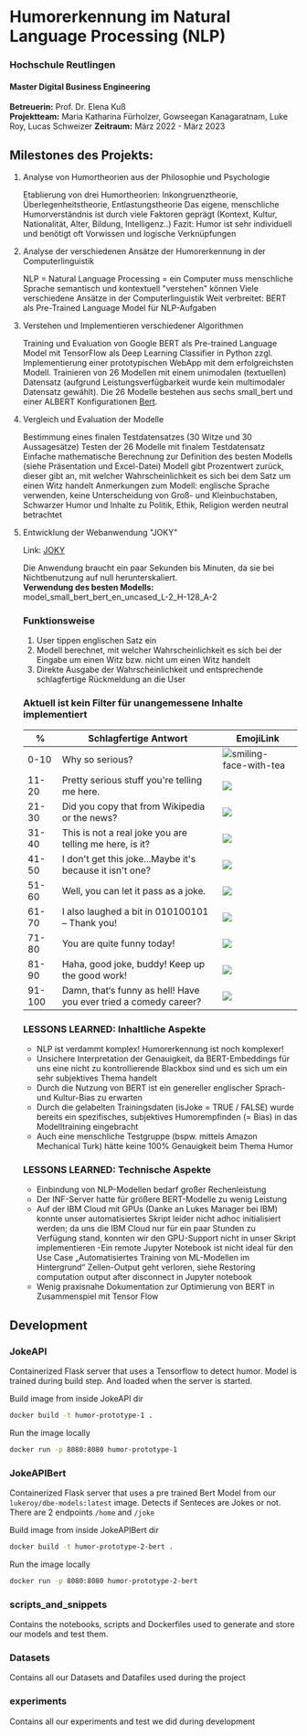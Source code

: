 # Humorerkennung im Natural Language Processing (NLP)
### Hochschule Reutlingen  
#### Master Digital Business Engineering


__Betreuerin:__ Prof. Dr. Elena Kuß  
__Projektteam:__ Maria Katharina Fürholzer, Gowseegan Kanagaratnam, Luke Roy, Lucas Schweizer 
__Zeitraum:__ März 2022 - März 2023

## Milestones des Projekts:
1.	Analyse von Humortheorien aus der Philosophie und Psychologie

    Etablierung von drei Humortheorien: Inkongruenztheorie, Überlegenheitstheorie, Entlastungstheorie
    Das eigene, menschliche Humorverständnis ist durch viele Faktoren geprägt (Kontext, Kultur, Nationalität, Alter, Bildung, Intelligenz..)
    Fazit: Humor ist sehr individuell und benötigt oft Vorwissen und logische Verknüpfungen
 
1.	Analyse der verschiedenen Ansätze der Humorerkennung in der Computerlinguistik 

    NLP = Natural Language Processing = ein Computer muss menschliche Sprache semantisch und kontextuell "verstehen" können
    Viele verschiedene Ansätze in der Computerlinguistik
    Weit verbreitet: BERT als Pre-Trained Language Model für NLP-Aufgaben

1.	Verstehen und Implementieren verschiedener Algorithmen 

    Training und Evaluation von Google BERT als Pre-trained Language Model mit TensorFlow als Deep Learning Classifier in Python zzgl. Implementierung einer prototypischen WebApp mit dem erfolgreichsten Modell.
    Trainieren von 26 Modellen mit einem unimodalen (textuellen) Datensatz (aufgrund Leistungsverfügbarkeit wurde kein multimodaler Datensatz gewählt). Die 26 Modelle bestehen aus sechs small_bert und einer ALBERT Konfigurationen [Bert](https://tfhub.dev/google/collections/bert/).

1.	Vergleich und Evaluation der Modelle

    Bestimmung eines finalen Testdatensatzes (30 Witze und 30 Aussagesätze)
    Testen der 26 Modelle mit finalem Testdatensatz 
    Einfache mathematische Berechnung zur Definition des besten Modells (siehe Präsentation und Excel-Datei)
    Modell gibt Prozentwert zurück, dieser gibt an, mit welcher Wahrscheinlichkeit es sich bei dem Satz um einen Witz handelt
    Anmerkungen zum Modell: englische Sprache verwenden, keine Unterscheidung von Groß- und Kleinbuchstaben, Schwarzer Humor und Inhalte zu Politik, Ethik, Religion werden neutral betrachtet

1.	Entwicklung der Webanwendung "JOKY"

    Link: [JOKY](https://humor-detector-bert.8kyziehrspg.eu-de.codeengine.appdomain.cloud/home)

    Die Anwendung braucht ein paar Sekunden bis Minuten, da sie bei Nichtbenutzung auf null herunterskaliert.  
    __Verwendung des besten Modells:__ model_small_bert_bert_en_uncased_L-2_H-128_A-2
    ### Funktionsweise
    1.	User tippen englischen Satz ein
    2.	Modell berechnet, mit welcher Wahrscheinlichkeit es sich bei der Eingabe um einen Witz bzw.
    nicht um einen Witz handelt
    3.	Direkte Ausgabe der Wahrscheinlichkeit und entsprechende schlagfertige Rückmeldung an die User
    ### Aktuell ist kein Filter für unangemessene Inhalte implementiert 
    
    % | Schlagfertige Antwort  | EmojiLink 
    --- | --- | ---
    0-10  | Why so serious?  | ![smiling-face-with-tea](https://em-content.zobj.net/thumbs/240/apple/325/smiling-face-with-tear_1f972.png)
    11-20 |	Pretty serious stuff you're telling me here. | ![](https://em-content.zobj.net/thumbs/240/apple/325/face-with-peeking-eye_1fae3.png)
    21-30 |	Did you copy that from Wikipedia or the news? | ![](https://em-content.zobj.net/thumbs/240/apple/325/nerd-face_1f913.png)
    31-40 |	This is not a real joke you are telling me here, is it? | ![](https://em-content.zobj.net/thumbs/240/apple/325/yawning-face_1f971.png )
    41-50 |	I don't get this joke...Maybe it's because it isn't one? | ![](https://em-content.zobj.net/thumbs/240/apple/325/face-with-raised-eyebrow_1f928.png)
    51-60 |	Well, you can let it pass as a joke. | ![](https://em-content.zobj.net/thumbs/240/apple/325/face-with-monocle_1f9d0.png)
    61-70 |	I also laughed a bit in 010100101 – Thank you! | ![](https://em-content.zobj.net/thumbs/240/apple/325/grinning-face-with-sweat_1f605.png)
    71-80 |	You are quite funny today! | ![](https://em-content.zobj.net/thumbs/240/apple/325/grinning-squinting-face_1f606.png)
    81-90 |	Haha, good joke, buddy! Keep up the good work! | ![](https://em-content.zobj.net/thumbs/240/apple/325/face-with-tears-of-joy_1f602.png)
    91-100 |	Damn, that‘s funny as hell! Have you ever tried a comedy career?  | ![](https://em-content.zobj.net/thumbs/240/apple/325/rolling-on-the-floor-laughing_1f923.png)

    ### LESSONS LEARNED: Inhaltliche Aspekte
    - NLP ist verdammt komplex! Humorerkennung ist noch komplexer!
    - Unsichere Interpretation der Genauigkeit, da BERT-Embeddings für uns eine nicht zu kontrollierende Blackbox sind und es sich um ein sehr subjektives Thema handelt
	- Durch die Nutzung von BERT ist ein genereller englischer Sprach- und Kultur-Bias zu erwarten
	- Durch die gelabelten Trainingsdaten (isJoke = TRUE / FALSE) wurde bereits ein spezifisches, subjektives Humorempfinden (= Bias) in das Modelltraining eingebracht
	- Auch eine menschliche Testgruppe (bspw. mittels Amazon Mechanical Turk) hätte keine 100% Genauigkeit beim Thema Humor

    ### LESSONS LEARNED: Technische Aspekte
    - Einbindung von NLP-Modellen bedarf großer Rechenleistung
	- Der INF-Server hatte für größere BERT-Modelle zu wenig Leistung
	- Auf der IBM Cloud mit GPUs (Danke an Lukes Manager bei IBM) konnte unser     automatisiertes Skript leider nicht adhoc initialisiert werden; da uns die IBM Cloud nur für ein paar Stunden zu Verfügung stand, konnten wir den GPU-Support nicht in unser Skript implementieren
	 -Ein remote Jupyter Notebook ist nicht ideal für den Use Case „Automatisiertes Training von ML-Modellen im Hintergrund“ 
     Zellen-Output geht verloren, siehe Restoring computation output after disconnect in Jupyter notebook
	- Wenig praxisnahe Dokumentation zur Optimierung von BERT in Zusammenspiel mit Tensor Flow


## Development 

### JokeAPI

Containerized Flask server that uses a Tensorflow to detect humor.
Model is trained during build step. And loaded when the server is started.

Build image from inside JokeAPI dir
```bash
docker build -t humor-prototype-1 .
```

Run the image locally 
```bash
docker run -p 8080:8080 humor-prototype-1
```

### JokeAPIBert

Containerized Flask server that uses a pre trained Bert  Model  from our `lukeroy/dbe-models:latest` image.
Detects if Senteces are Jokes or not.
There are 2 endpoints `/home` and `/joke`

Build image from inside JokeAPIBert dir
```bash
docker build -t humor-prototype-2-bert .
```

Run the image locally 
```bash
docker run -p 8080:8080 humor-prototype-2-bert
```

### scripts_and_snippets

Contains the notebooks, scripts and Dockerfiles used to generate and store our models and test them.

### Datasets

Contains all our Datasets and Datafiles used during the project

### experiments 

Contains all our experiments and test we did during development